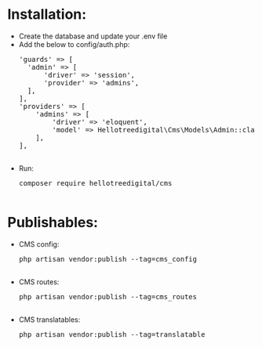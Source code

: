 <h1>Installation:</h1>
<ul>
	<li>Create the database and update your .env file</li>
	<li>
		Add the below to config/auth.php:
		<pre>
'guards' => [
  'admin' => [
	  'driver' => 'session',
	  'provider' => 'admins',
  ],
],
'providers' => [
	'admins' => [
		'driver' => 'eloquent',
		'model' => Hellotreedigital\Cms\Models\Admin::class,
	],
],
		</pre>
	</li>
	<li>
		Run:
		<pre>
composer require hellotreedigital/cms
		</pre>
	</li>
</ul>

<h1>Publishables:</h1>
<ul>
	<li>
		CMS config:
		<pre>
php artisan vendor:publish --tag=cms_config
		</pre>
	</li>
	<li>
		CMS routes:
		<pre>
php artisan vendor:publish --tag=cms_routes
		</pre>
	</li>
	<li>
		CMS translatables:
		<pre>
php artisan vendor:publish --tag=translatable
		</pre>
	</li>
</ul>
